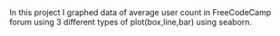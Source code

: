 ## 
In this project I graphed data of average user count in FreeCodeCamp forum using 3 different types of plot(box,line,bar) using seaborn.
